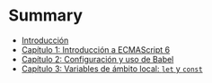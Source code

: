 # Summary

* [Introducción](README.md)
* [Capítulo 1: Introducción a ECMAScript 6](chapter1.md)
* [Capítulo 2: Configuración y uso de Babel](chapter2.md)
* [Capítulo 3: Variables de ámbito local: `let` y `const`](chapter3.md)

